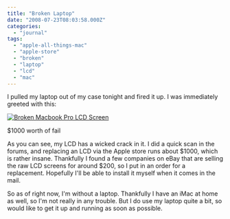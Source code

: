 ```yaml
---
title: "Broken Laptop"
date: "2008-07-23T08:03:58.000Z"
categories: 
  - "journal"
tags: 
  - "apple-all-things-mac"
  - "apple-store"
  - "broken"
  - "laptop"
  - "lcd"
  - "mac"
---
```


I pulled my laptop out of my case tonight and fired it up. I was immediately greeted with this:

[![Broken Macbook Pro LCD Screen](http://farm3.static.flickr.com/2232/2694797894_63c44a17bf.jpg?v=0)](http://flickr.com/photos/duanestorey/2694797894/in/photostream/)

$1000 worth of fail

As you can see, my LCD has a wicked crack in it. I did a quick scan in the forums, and replacing an LCD via the Apple store runs about $1000, which is rather insane. Thankfully I found a few companies on eBay that are selling the raw LCD screens for around $200, so I put in an order for a replacement. Hopefully I'll be able to install it myself when it comes in the mail.

So as of right now, I'm without a laptop. Thankfully I have an iMac at home as well, so I'm not really in any trouble. But I do use my laptop quite a bit, so would like to get it up and running as soon as possible.

